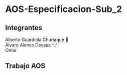 <h1>AOS-Especificacion-Sub_2</h1>

<h2>Integrantes</h2>
<p>Alberto Guardiola Churiaque 🧩<br>Álvaro Alonso Devesa ^_^<br>Omar</p>

<h2>Trabajo AOS</h2>
